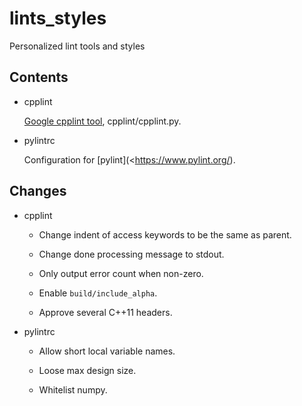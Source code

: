 # lints_styles
Personalized lint tools and styles

## Contents

* cpplint

  [Google cpplint tool](https://github.com/google/styleguide), cpplint/cpplint.py.

* pylintrc

  Configuration for [pylint](<https://www.pylint.org/).

## Changes

* cpplint

  * Change indent of access keywords to be the same as parent.

  * Change done processing message to stdout.

  * Only output error count when non-zero.

  * Enable `build/include_alpha`.

  * Approve several C++11 headers.

* pylintrc

  * Allow short local variable names.

  * Loose max design size.

  * Whitelist numpy.

